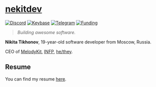 # [nekitdev][Web]

[![Discord][Discord Badge]][Discord]
[![Keybase][Keybase Badge]][Keybase]
[![Telegram][Telegram Badge]][Telegram]
[![Funding][Funding Badge]][Funding]

> *Building awesome software.*

**Nikita Tikhonov**, 19-year-old software developer from Moscow, Russia.

CEO of [MelodyKit][MelodyKit], [INFP][INFP], [he/they][Pronouns].

## Resume

You can find my resume [here][Resume].

[Web]: https://nekit.dev/

[Discord]: https://nekit.dev/discord
[Keybase]: https://nekit.dev/keybase
[Telegram]: https://nekit.dev/telegram
[Funding]: https://nekit.dev/funding

[Discord Badge]: https://img.shields.io/badge/discord-nekitdev-5865F2
[Keybase Badge]: https://img.shields.io/badge/keybase-nekitdev-FF6F21
[Telegram Badge]: https://img.shields.io/badge/telegram-nekitdev-229ED9
[Funding Badge]: https://img.shields.io/badge/funding-nekitdev-FF007F

[MelodyKit]: https://melodykit.app/

[INFP]: https://16personalities.com/infp-personality

[Pronouns]: https://pronouns.page/@nekitdev

[Resume]: https://nekit.dev/resume
